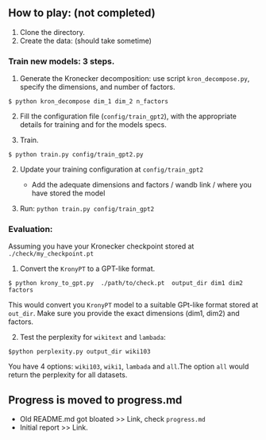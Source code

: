 ## How to play: (not completed)
1. Clone the directory.
2. Create the data: (should take sometime)

### Train new models: 3 steps.

1. Generate the Kronecker decomposition: use script `kron_decompose.py`, specify the dimensions, and number of factors.
```
$ python kron_decompose dim_1 dim_2 n_factors
```
2. Fill the configuration file (`config/train_gpt2`), with the appropriate details for training and for the models specs. 

3. Train.
```
$ python train.py config/train_gpt2.py
```


2. Update your training configuration at `config/train_gpt2`
	* Add the adequate dimensions and factors / wandb link / where you have stored the model

3. Run: `python train.py config/train_gpt2`

### Evaluation: 

Assuming you have your Kronecker checkpoint stored at `./check/my_checkpoint.pt`

1. Convert the `KronyPT`  to a GPT-like format.
```
$ python krony_to_gpt.py  ./path/to/check.pt  output_dir dim1 dim2 factors
```
This would convert you `KronyPT` model to a suitable GPt-like format stored at `out_dir`. Make sure you provide the exact dimensions (dim1, dim2) and factors.

2. Test the perplexity for `wikitext` and `lambada`:

```
$python perplexity.py output_dir wiki103
```
You have 4 options: `wiki103`, `wiki1`, `lambada` and `all`.The option `all` would return the perplexity for all datasets.






## Progress is moved to progress.md

* Old README.md got bloated >> Link, check `progress.md`
* Initial report >> Link.
